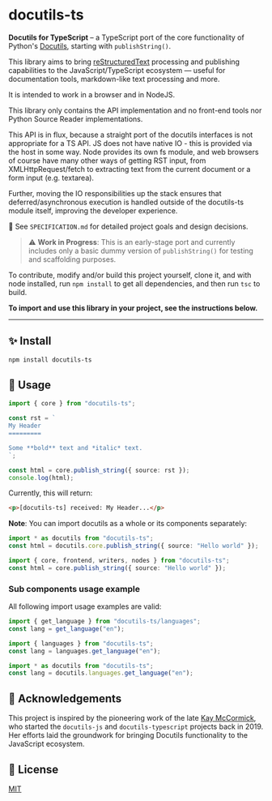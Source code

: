 # docutils-ts

**Docutils for TypeScript** – a TypeScript port of the core functionality of Python's [Docutils](https://docutils.sourceforge.io/), starting with `publishString()`.

This library aims to bring [reStructuredText](https://docutils.sourceforge.io/rst.html) processing and publishing capabilities to the JavaScript/TypeScript ecosystem — useful for documentation tools, markdown-like text processing and more.

It is intended to work in a browser and in NodeJS.

This library only contains the API implementation and no front-end tools nor Python Source Reader implementations.

This API is in flux, because a straight port of the docutils interfaces is not appropriate for a TS API. JS does not have native IO - this is provided via the host in some way. Node provides its own fs module, and web browsers of course have many other ways of getting RST input, from XMLHttpRequest/fetch to extracting text from the current document or a form input (e.g. textarea).

Further, moving the IO responsibilities up the stack ensures that deferred/asynchronous execution is handled outside of the docutils-ts module itself, improving the developer experience.

📝 See `SPECIFICATION.md` for detailed project goals and design decisions.

> ⚠️ **Work in Progress**: This is an early-stage port and currently includes only a basic dummy version of `publishString()` for testing and scaffolding purposes.

To contribute, modify and/or build this project yourself, clone it, and with node installed, run `npm install` to get all dependencies, and then run `tsc` to build.

**To import and use this library in your project, see the instructions below.**

---

## ✨ Install

```bash
npm install docutils-ts
```

## 🚀 Usage

```ts
import { core } from "docutils-ts";

const rst = `
My Header
=========

Some **bold** text and *italic* text.
`;

const html = core.publish_string({ source: rst });
console.log(html);
```

Currently, this will return:

```html
<p>[docutils-ts] received: My Header...</p>
```

**Note**: You can import docutils as a whole or its components separately:

```ts
import * as docutils from "docutils-ts";
const html = docutils.core.publish_string({ source: "Hello world" });
```

```ts
import { core, frontend, writers, nodes } from "docutils-ts";
const html = core.publish_string({ source: "Hello world" });
```

### Sub components usage example

All following import usage examples are valid:

```ts
import { get_language } from "docutils-ts/languages";
const lang = get_language("en");
```

```ts
import { languages } from "docutils-ts";
const lang = languages.get_language("en");
```

```ts
import * as docutils from "docutils-ts";
const lang = docutils.languages.get_language("en");
```

## 🙏 Acknowledgements

This project is inspired by the pioneering work of the late [Kay McCormick](https://github.com/kaymccormick), who started the `docutils-js` and `docutils-typescript` projects back in 2019. Her efforts laid the groundwork for bringing Docutils functionality to the JavaScript ecosystem.

## 📄 License

[MIT](./LICENSE)
